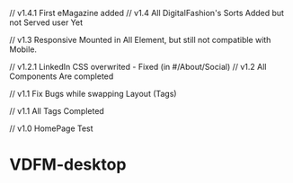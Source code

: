 // v1.4.1 First eMagazine added
// v1.4 All DigitalFashion's Sorts Added but not Served user Yet

// v1.3 Responsive Mounted in All Element, but still not compatible with Mobile.

// v1.2.1 LinkedIn  CSS overwrited - Fixed (in #/About/Social)
// v1.2 All Components Are completed

// v1.1 Fix Bugs while swapping Layout (Tags)

// v1.1 All Tags Completed

// v1.0 HomePage Test
# VDFM-desktop
